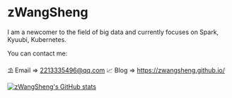 # zWangSheng

I am a newcomer to the field of big data and currently focuses on Spark, Kyuubi, Kubernetes.

You can contact me:

⛱ Email => 2213335496@qq.com
📈 Blog => https://zwangsheng.github.io/

[![zWangSheng's GitHub stats](https://github-readme-stats.vercel.app/api?username=zwangsheng&count_private=false&show_icons=true&theme=dark)]()
